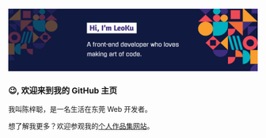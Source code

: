 ![Hi, I’m LeoKu.A front-end developer who loves marking art of code.](./banner.png)

### 😉, 欢迎来到我的 GitHub 主页

我叫陈梓聪，是一名生活在东莞 Web 开发者。

想了解我更多？欢迎参观我的[个人作品集网站](https://leoku.top)。
